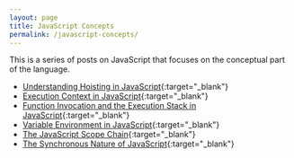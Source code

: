 ```yaml
---
layout: page
title: JavaScript Concepts
permalink: /javascript-concepts/
---
```


This is a series of posts on JavaScript that focuses on the conceptual part of the language.

+ [Understanding Hoisting in JavaScript](https://kennyalmendral.github.io/understanding-javascript-hoisting/){:target="_blank"}
+ [Execution Context in JavaScript](https://kennyalmendral.github.io/javascript-execution-context/){:target="_blank"}
+ [Function Invocation and the Execution Stack in JavaScript](https://kennyalmendral.github.io/javascript-function-invocation-execution-stack/){:target="_blank"}
+ [Variable Environment in JavaScript](https://kennyalmendral.github.io/javascript-variable-environment/){:target="_blank"}
+ [The JavaScript Scope Chain](https://kennyalmendral.github.io/javascript-scope-chain/){:target="_blank"}
+ [The Synchronous Nature of JavaScript](https://kennyalmendral.github.io/synchronous-javascript/){:target="_blank"}
